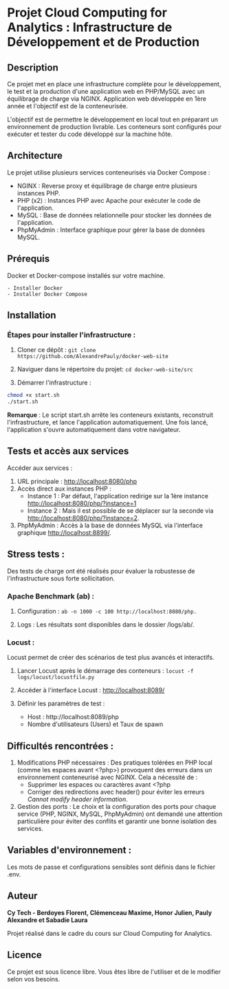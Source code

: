 # Projet Cloud Computing for Analytics : Infrastructure de Développement et de Production

## Description

Ce projet met en place une infrastructure complète pour le développement, le test et la production d'une application web en PHP/MySQL avec un équilibrage de charge via NGINX. Application web développée en 1ère année et l'objectif est de la conteneurisée.

L'objectif est de permettre le développement en local tout en préparant un environnement de production livrable. Les conteneurs sont configurés pour exécuter et tester du code développé sur la machine hôte.

## Architecture

Le projet utilise plusieurs services conteneurisés via Docker Compose :

- NGINX : Reverse proxy et équilibrage de charge entre plusieurs instances PHP.
- PHP (x2) : Instances PHP avec Apache pour exécuter le code de l'application.
- MySQL : Base de données relationnelle pour stocker les données de l'application.
- PhpMyAdmin : Interface graphique pour gérer la base de données MySQL.

## Prérequis

Docker et Docker-compose installés sur votre machine.

    - Installer Docker
    - Installer Docker Compose

## Installation

### Étapes pour installer l'infrastructure :

1. Cloner ce dépôt : ```git clone https://github.com/AlexandrePauly/docker-web-site```

2. Naviguer dans le répertoire du projet: ```cd docker-web-site/src```

3. Démarrer l'infrastructure : 

```bash
chmod +x start.sh
./start.sh
```

**Remarque** : Le script start.sh arrête les conteneurs existants, reconstruit l'infrastructure, et lance l'application automatiquement. Une fois lancé, l'application s'ouvre automatiquement dans votre navigateur.

## Tests et accès aux services

Accéder aux services :

1. URL principale : [http://localhost:8080/php](http://localhost:8080/php)
2. Accès direct aux instances PHP : 
    - Instance 1 : Par défaut, l'application redirige sur la 1ère instance [http://localhost:8080/php/?instance=1](http://localhost:8080/php/?instance=1)
    - Instance 2 : Mais il est possible de se déplacer sur la seconde via [http://localhost:8080/php/?instance=2](http://localhost:8080/php/?instance=2). 
3. PhpMyAdmin : Accès à la base de données MySQL via l'interface graphique  [http://localhost:8899/](http://localhost:8899/).

## Stress tests :

Des tests de charge ont été réalisés pour évaluer la robustesse de l'infrastructure sous forte sollicitation.

### Apache Benchmark (ab) : 

1. Configuration : ```ab -n 1000 -c 100 http://localhost:8080/php. ```

2. Logs : Les résultats sont disponibles dans le dossier /logs/ab/.

### Locust :

Locust permet de créer des scénarios de test plus avancés et interactifs.

1. Lancer Locust après le démarrage des conteneurs : ```locust -f logs/locust/locustfile.py``` 

2. Accéder à l'interface Locust : [http://localhost:8089/](http://localhost:8089/)

3. Définir les paramètres de test : 

    - Host : http://localhost:8089/php
    - Nombre d'utilisateurs (Users) et Taux de spawn

## Difficultés rencontrées :

1. Modifications PHP nécessaires : Des pratiques tolérées en PHP local (comme les espaces avant <?php>) provoquent des erreurs dans un environnement conteneurisé avec NGINX. Cela a nécessité de :
    - Supprimer les espaces ou caractères avant <?php
    - Corriger des redirections avec header() pour éviter les erreurs *Cannot modify header information*.
2. Gestion des ports : Le choix et la configuration des ports pour chaque service (PHP, NGINX, MySQL, PhpMyAdmin) ont demandé une attention particulière pour éviter des conflits et garantir une bonne isolation des services.

## Variables d'environnement :

Les mots de passe et configurations sensibles sont définis dans le fichier .env.

## Auteur

**Cy Tech - Berdoyes Florent, Clémenceau Maxime, Honor Julien, Pauly Alexandre et Sabadie Laura**

Projet réalisé dans le cadre du cours sur Cloud Computing for Analytics.

## Licence

Ce projet est sous licence libre. Vous êtes libre de l'utiliser et de le modifier selon vos besoins.
